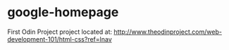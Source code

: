 # google-homepage
First Odin Project project located at: http://www.theodinproject.com/web-development-101/html-css?ref=lnav


